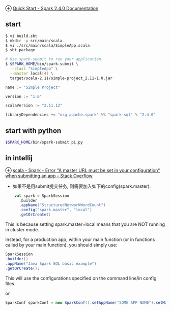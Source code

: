 ⊕ [Quick Start - Spark 2.4.0 Documentation](https://spark.apache.org/docs/latest/quick-start.html)

## start
```sh
$ vi build.sbt
$ mkdir -p src/main/scala
$ vi ./src/main/scala/SimpleApp.scala
$ sbt package

# Use spark-submit to run your application
$ $SPARK_HOME/bin/spark-submit \
  --class "SimpleApp" \
  --master local[4] \
  target/scala-2.11/simple-project_2.11-1.0.jar
```
```scala
name := "Simple Project"

version := "1.0"

scalaVersion := "2.11.12"

libraryDependencies += "org.apache.spark" %% "spark-sql" % "2.4.0"
```

## start with python
```sh
$SPARK_HOME/bin/spark-submit pi.py
```

## in intellij
⊕ [scala - Spark - Error "A master URL must be set in your configuration" when submitting an app - Stack Overflow](https://stackoverflow.com/questions/38008330/spark-error-a-master-url-must-be-set-in-your-configuration-when-submitting-a)

+ 如果不是用submit提交任务, 则需要加入如下的config(spark.master):

```scala
    val spark = SparkSession
      .builder
      .appName("StructuredNetworkWordCount")
      .config("spark.master", "local")
      .getOrCreate()
```
This is because setting spark.master=local means that you are NOT running in cluster mode.

Instead, for a production app, within your main function (or in functions called by your main function), you should simply use:

```scala
SparkSession
.builder()
.appName("Java Spark SQL basic example")
.getOrCreate();
```
This will use the configurations specified on the command line/in config files.

or 

```scala
SparkConf sparkConf = new SparkConf().setAppName("SOME APP NAME").setMaster("local[2]").set("spark.executor.memory","1g");
```

